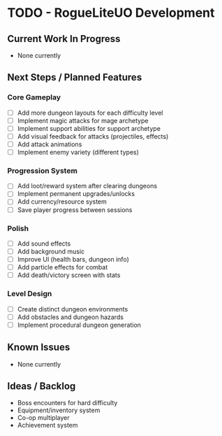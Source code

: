 # TODO - RogueLiteUO Development

## Current Work In Progress
<!-- Update this section when you start working on something -->
- None currently

## Next Steps / Planned Features

### Core Gameplay
- [ ] Add more dungeon layouts for each difficulty level
- [ ] Implement magic attacks for mage archetype
- [ ] Implement support abilities for support archetype
- [ ] Add visual feedback for attacks (projectiles, effects)
- [ ] Add attack animations
- [ ] Implement enemy variety (different types)

### Progression System
- [ ] Add loot/reward system after clearing dungeons
- [ ] Implement permanent upgrades/unlocks
- [ ] Add currency/resource system
- [ ] Save player progress between sessions

### Polish
- [ ] Add sound effects
- [ ] Add background music
- [ ] Improve UI (health bars, dungeon info)
- [ ] Add particle effects for combat
- [ ] Add death/victory screen with stats

### Level Design
- [ ] Create distinct dungeon environments
- [ ] Add obstacles and dungeon hazards
- [ ] Implement procedural dungeon generation

## Known Issues
<!-- Document bugs or problems here -->
- None currently

## Ideas / Backlog
- Boss encounters for hard difficulty
- Equipment/inventory system
- Co-op multiplayer
- Achievement system
